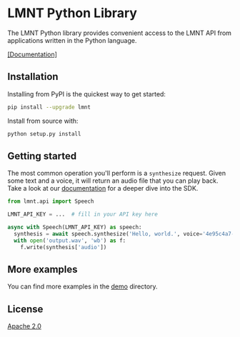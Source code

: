 # LMNT Python Library
The LMNT Python library provides convenient access to the LMNT API from applications written in the Python language.

[[Documentation]](https://www.lmnt.com/docs/python)

## Installation
Installing from PyPI is the quickest way to get started:

```sh
pip install --upgrade lmnt
```

Install from source with:

```sh
python setup.py install
```

## Getting started

The most common operation you'll perform is a `synthesize` request. Given some text and a voice, it will return an audio
file that you can play back. Take a look at our [documentation](https://www.lmnt.com/docs/python) for a deeper dive into the SDK.

```python
from lmnt.api import Speech

LMNT_API_KEY = ...  # fill in your API key here

async with Speech(LMNT_API_KEY) as speech:
  synthesis = await speech.synthesize('Hello, world.', voice='4e95c4a7-95aa-4b1d-bc23-00f7d1d484ea', format='wav')
  with open('output.wav', 'wb') as f:
    f.write(synthesis['audio'])
```

## More examples

You can find more examples in the [demo](demo) directory.

## License
[Apache 2.0](LICENSE)

